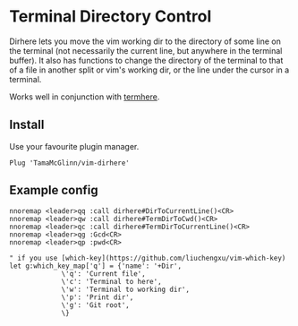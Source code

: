 # Terminal Directory Control

Dirhere lets you move the vim working dir to the directory of some line on the terminal
(not necessarily the current line, but anywhere in the terminal buffer). It also has
functions to change the directory of the terminal to that of a file in another split or
vim's working dir, or the line under the cursor in a terminal.

Works well in conjunction with [termhere](https://github.com/TamaMcGlinn/vim-termhere).

## Install

Use your favourite plugin manager.

```
Plug 'TamaMcGlinn/vim-dirhere'
```

## Example config

```
nnoremap <leader>qq :call dirhere#DirToCurrentLine()<CR>
nnoremap <leader>qw :call dirhere#TermDirToCwd()<CR>
nnoremap <leader>qc :call dirhere#TermDirToCurrentLine()<CR>
nnoremap <leader>qg :Gcd<CR>
nnoremap <leader>qp :pwd<CR>

" if you use [which-key](https://github.com/liuchengxu/vim-which-key)
let g:which_key_map['q'] = {'name': '+Dir',
             \'q': 'Current file',
             \'c': 'Terminal to here',
             \'w': 'Terminal to working dir',
             \'p': 'Print dir',
             \'g': 'Git root',
             \}
```
